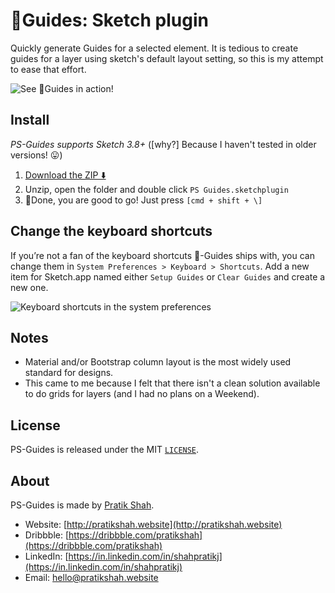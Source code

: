 
# 📐Guides: Sketch plugin

Quickly generate Guides for a selected element.
It is tedious to create guides for a layer using sketch's default layout setting, so this is my attempt to ease that effort.

![See 📐Guides in action!](http://guides.pratikshah.website/ps-guides-example.png?t=21)

## Install

*PS-Guides supports Sketch 3.8+* ([why?] Because I haven't tested in older versions! 😛)

1. [Download the ZIP ⬇️](http://guides.pratikshah.website/download.php)
2. Unzip, open the folder and double click `PS Guides.sketchplugin`
3. 🤘Done, you are good to go! Just press `[cmd + shift + \]`

## Change the keyboard shortcuts

If you’re not a fan of the keyboard shortcuts 📐-Guides ships with, you can change them in `System Preferences > Keyboard > Shortcuts`. Add a new item for Sketch.app named either `Setup Guides` or `Clear Guides` and create a new one.

![Keyboard shortcuts in the system preferences](http://guides.pratikshah.website/shortcuts.png)

## Notes

- Material and/or Bootstrap column layout is the most widely used standard for designs.
- This came to me because I felt that there isn't a clean solution available to do grids for layers (and I had no plans on a Weekend).

## License

PS-Guides is released under the MIT [`LICENSE`](https://github.com/pratikjshah/PS-Guides/blob/master/LICENSE).

## About

PS-Guides is made by [Pratik Shah](http://pratikshah.website).

- Website: [http://pratikshah.website](http://pratikshah.website)
- Dribbble: [https://dribbble.com/pratikshah](https://dribbble.com/pratikshah)
- LinkedIn: [https://in.linkedin.com/in/shahpratikj](https://in.linkedin.com/in/shahpratikj)
- Email: [hello@pratikshah.website](hello@pratikshah.website)

